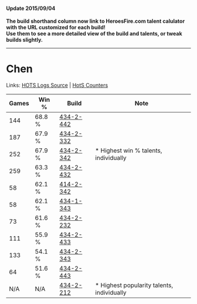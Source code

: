 #### Update 2015/09/04
**The build shorthand column now link to HeroesFire.com talent calulator with the URL customized for each build!  
Use them to see a more detailed view of the build and talents, or tweak builds slightly.**

***

# Chen

Links: [HOTS Logs Source](https://www.hotslogs.com/Sitewide/HeroDetails?Hero=Chen) | [HotS Counters](http://hotscounters.com/#/hero/Chen)

Games  | Win %  | Build     | Note
-----  | -----  | -----     | ----
144    | 68.8 % | [434-2-442](http://www.heroesfire.com/hots/talent-calculator/chen#sjag) | 
187    | 67.9 % | [434-2-332](http://www.heroesfire.com/hots/talent-calculator/chen#sjYy) | 
252    | 67.9 % | [434-2-342](http://www.heroesfire.com/hots/talent-calculator/chen#sjZ6) | * Highest win % talents, individually
259    | 63.3 % | [434-2-432](http://www.heroesfire.com/hots/talent-calculator/chen#sjaW) | 
58     | 62.1 % | [414-2-342](http://www.heroesfire.com/hots/talent-calculator/chen#ryk6) | 
58     | 62.1 % | [434-1-343](http://www.heroesfire.com/hots/talent-calculator/chen#sjJV) | 
73     | 61.6 % | [434-2-232](http://www.heroesfire.com/hots/talent-calculator/chen#sjXO) | 
111    | 55.9 % | [434-2-433](http://www.heroesfire.com/hots/talent-calculator/chen#sjaX) | 
133    | 54.1 % | [434-2-343](http://www.heroesfire.com/hots/talent-calculator/chen#sjZ7) | 
64     | 51.6 % | [434-2-443](http://www.heroesfire.com/hots/talent-calculator/chen#sjah) | 
N/A    | N/A    | [434-2-212](http://www.heroesfire.com/hots/talent-calculator/chen#sjX4) | * Highest popularity talents, individually
